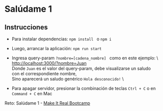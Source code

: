 # Salúdame 1

## Instrucciones

- Para instalar dependencias: ```npm install ``` o  ```npm i ```
- Luego, arrancar la aplicación: ```npm run start ```
- Ingresa query-param ```?nombre=[cadena_nombre] ``` como en este ejemplo:  \\
[http://localhost:3000/?nombre=Juan](http://localhost:3000/?nombre=Juan)  \
Donde ```Juan``` es el valor del query-param, debe visualizarse un saludo con el correspondiente nombre, \
Sino aparecerá un saludo genérico ```Hola desconocido!``` \

- Para apagar servidor, presionar la combinación de teclas ```Ctrl + C``` o en ```Command + C``` en Mac

Reto: Salúdame 1 - [Make It Real Bootcamp](http://makeitreal.camp)
 
